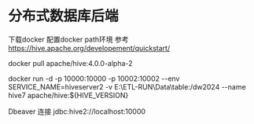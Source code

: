 # 分布式数据库后端
下载docker
配置docker path环境
参考
https://hive.apache.org/developement/quickstart/

docker pull apache/hive:4.0.0-alpha-2


docker run -d -p 10000:10000 -p 10002:10002 --env SERVICE_NAME=hiveserver2 -v E:\ETL-RUN\Data\table:/dw2024 --name hive7 apache/hive:${HIVE_VERSION}

Dbeaver 连接
jdbc:hive2://localhost:10000



